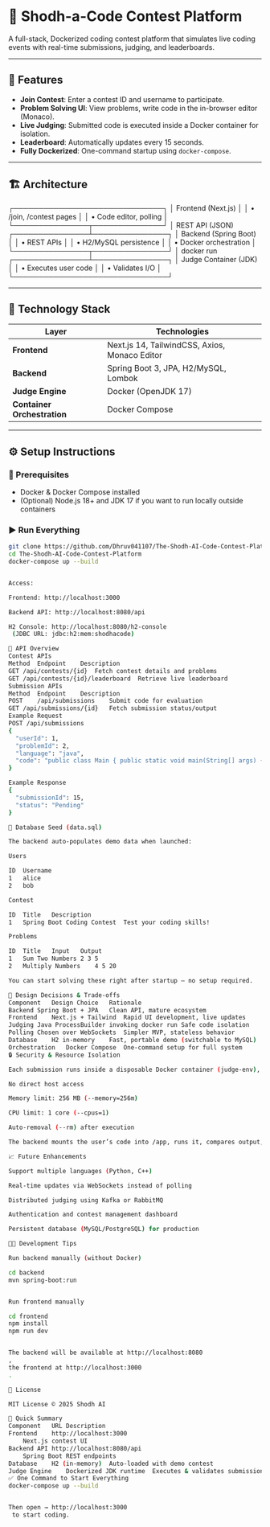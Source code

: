# 🧠 Shodh-a-Code Contest Platform

A full-stack, Dockerized coding contest platform that simulates live coding events with real-time submissions, judging, and leaderboards.

---

## 🚀 Features

- **Join Contest**: Enter a contest ID and username to participate.
- **Problem Solving UI**: View problems, write code in the in-browser editor (Monaco).
- **Live Judging**: Submitted code is executed inside a Docker container for isolation.
- **Leaderboard**: Automatically updates every 15 seconds.
- **Fully Dockerized**: One-command startup using `docker-compose`.

---

## 🏗️ Architecture

┌──────────────────────────────┐
│ Frontend (Next.js) │
│ • /join, /contest pages │
│ • Code editor, polling │
└───────────────┬──────────────┘
│ REST API (JSON)
┌───────────────┴───────────────┐
│ Backend (Spring Boot) │
│ • REST APIs │
│ • H2/MySQL persistence │
│ • Docker orchestration │
└───────────────┬───────────────┘
│ docker run
┌───────────────┴───────────────┐
│ Judge Container (JDK) │
│ • Executes user code │
│ • Validates I/O │
└───────────────────────────────┘


---

## 🧩 Technology Stack

| Layer | Technologies |
|-------|---------------|
| **Frontend** | Next.js 14, TailwindCSS, Axios, Monaco Editor |
| **Backend** | Spring Boot 3, JPA, H2/MySQL, Lombok |
| **Judge Engine** | Docker (OpenJDK 17) |
| **Container Orchestration** | Docker Compose |

---

## ⚙️ Setup Instructions

### 🧰 Prerequisites
- Docker & Docker Compose installed
- (Optional) Node.js 18+ and JDK 17 if you want to run locally outside containers

### ▶️ Run Everything
```bash
git clone https://github.com/Dhruv041107/The-Shodh-AI-Code-Contest-Platform
cd The-Shodh-AI-Code-Contest-Platform
docker-compose up --build


Access:

Frontend: http://localhost:3000

Backend API: http://localhost:8080/api

H2 Console: http://localhost:8080/h2-console
 (JDBC URL: jdbc:h2:mem:shodhacode)

🧠 API Overview
Contest APIs
Method	Endpoint	Description
GET	/api/contests/{id}	Fetch contest details and problems
GET	/api/contests/{id}/leaderboard	Retrieve live leaderboard
Submission APIs
Method	Endpoint	Description
POST	/api/submissions	Submit code for evaluation
GET	/api/submissions/{id}	Fetch submission status/output
Example Request
POST /api/submissions
{
  "userId": 1,
  "problemId": 2,
  "language": "java",
  "code": "public class Main { public static void main(String[] args) { ... } }"
}

Example Response
{
  "submissionId": 15,
  "status": "Pending"
}

🧱 Database Seed (data.sql)

The backend auto-populates demo data when launched:

Users

ID	Username
1	alice
2	bob

Contest

ID	Title	Description
1	Spring Boot Coding Contest	Test your coding skills!

Problems

ID	Title	Input	Output
1	Sum Two Numbers	2 3	5
2	Multiply Numbers	4 5	20

You can start solving these right after startup — no setup required.

🧰 Design Decisions & Trade-offs
Component	Design Choice	Rationale
Backend	Spring Boot + JPA	Clean API, mature ecosystem
Frontend	Next.js + Tailwind	Rapid UI development, live updates
Judging	Java ProcessBuilder invoking docker run	Safe code isolation
Polling	Chosen over WebSockets	Simpler MVP, stateless behavior
Database	H2 in-memory	Fast, portable demo (switchable to MySQL)
Orchestration	Docker Compose	One-command setup for full system
🔒 Security & Resource Isolation

Each submission runs inside a disposable Docker container (judge-env), ensuring:

No direct host access

Memory limit: 256 MB (--memory=256m)

CPU limit: 1 core (--cpus=1)

Auto-removal (--rm) after execution

The backend mounts the user’s code into /app, runs it, compares output, and stores the result.

📈 Future Enhancements

Support multiple languages (Python, C++)

Real-time updates via WebSockets instead of polling

Distributed judging using Kafka or RabbitMQ

Authentication and contest management dashboard

Persistent database (MySQL/PostgreSQL) for production

🧑‍💻 Development Tips

Run backend manually (without Docker)

cd backend
mvn spring-boot:run


Run frontend manually

cd frontend
npm install
npm run dev


The backend will be available at http://localhost:8080
,
the frontend at http://localhost:3000
.

🧾 License

MIT License © 2025 Shodh AI

🏁 Quick Summary
Component	URL	Description
Frontend	http://localhost:3000
	Next.js contest UI
Backend API	http://localhost:8080/api
	Spring Boot REST endpoints
Database	H2 (in-memory)	Auto-loaded with demo contest
Judge Engine	Dockerized JDK runtime	Executes & validates submissions
✅ One Command to Start Everything
docker-compose up --build


Then open → http://localhost:3000
 to start coding.
